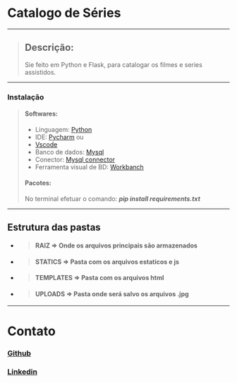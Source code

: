 Catalogo de Séries
===
---

> ## Descrição:  
> Sie feito em Python e Flask, para catalogar os filmes e series assistidos.
---

### Instalação 
> #### Softwares:
>* Linguagem: [Python](https://www.python.org/downloads/)  
>* IDE: [Pycharm](https://www.jetbrains.com/pt-br/pycharm/download/#section=windows) ou 
>* [Vscode](https://code.visualstudio.com/Download)  
>* Banco de dados: [Mysql](https://dev.mysql.com/downloads/installer/)  
>* Conector: [Mysql connector](https://dev.mysql.com/downloads/connector/python/)  
>* Ferramenta visual de BD: [Workbanch](https://dev.mysql.com/downloads/workbench/)  
>   
> #### Pacotes:  
> No terminal efetuar o comando: ***pip install requirements.txt***
---

## Estrutura das pastas
* > #### RAIZ => Onde os arquivos principais são armazenados
* > #### STATICS => Pasta com os arquivos estaticos e js
* > #### TEMPLATES => Pasta com os arquivos html
* > #### UPLOADS => Pasta onde será salvo os arquivos .jpg

---

# Contato
### [Github](https://github.com/diogobraganascimento)
### [Linkedin](https://www.linkedin.com/in/diogo-nascimento-98a277b2/)